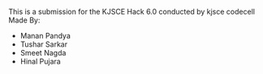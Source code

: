 This is a submission for the KJSCE Hack 6.0 conducted by kjsce codecell
<br>
Made By:
- Manan Pandya
- Tushar Sarkar
- Smeet Nagda
- Hinal Pujara
